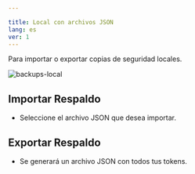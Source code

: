 ```yaml
---

title: Local con archivos JSON
lang: es
ver: 1
---
```


Para importar o exportar copias de seguridad locales.

  ![backups-local](/img/docs/backups-local.webp)

## Importar Respaldo  

- Seleccione el archivo JSON que desea importar.  

## Exportar Respaldo

- Se generará un archivo JSON con todos tus tokens.  


